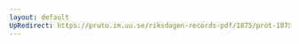 ```yaml
---
layout: default
UpRedirect: https://pruto.im.uu.se/riksdagen-records-pdf/1875/prot-1875--fk--008/prot-1875--fk--008_029.pdf
---
```


